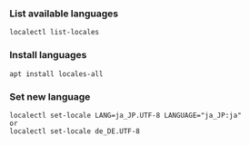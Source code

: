 ### List available languages
```
localectl list-locales
```

### Install languages
```
apt install locales-all
```

### Set new language
```
localectl set-locale LANG=ja_JP.UTF-8 LANGUAGE="ja_JP:ja" 
or
localectl set-locale de_DE.UTF-8
```

